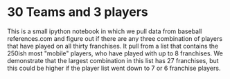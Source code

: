 # 30 Teams and 3 players
This is a small ipython notebook in which we pull data from baseball references.com and figure out if there are any three combination of players that have played on all thirty franchises. It pull from a list that contains the 250ish most "mobile" players, who have played with up to 8 franchises. We demonstrate that the largest combination in this list has 27 franchises, but this could be higher if the player list went down to 7 or 6 franchise players.
